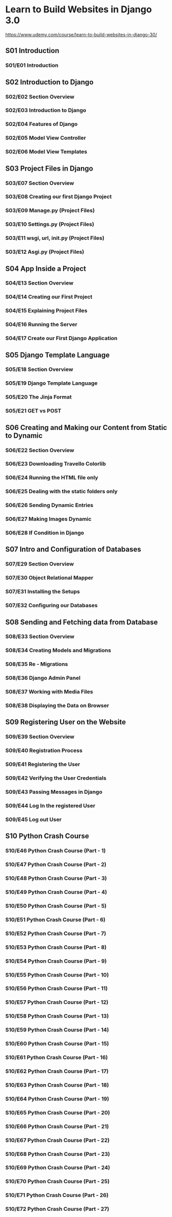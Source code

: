 
# Learn to Build Websites in Django 3.0

https://www.udemy.com/course/learn-to-build-websites-in-django-30/

## S01 Introduction

### S01/E01 Introduction

## S02 Introduction to Django

### S02/E02 Section Overview

### S02/E03 Introduction to Django

### S02/E04 Features of Django

### S02/E05 Model View Controller

### S02/E06 Model View Templates

## S03 Project Files in Django

### S03/E07 Section Overview

### S03/E08 Creating our first Django Project

### S03/E09 Manage.py (Project Files)

### S03/E10 Settings.py (Project Files)

### S03/E11 wsgi, url, init.py (Project Files)

### S03/E12 Asgi.py (Project Files)

## S04 App Inside a Project

### S04/E13 Section Overview

### S04/E14 Creating our First Project

### S04/E15 Explaining Project Files

### S04/E16 Running the Server

### S04/E17 Create our First Django Application

## S05 Django Template Language

### S05/E18 Section Overview

### S05/E19 Django Template Language

### S05/E20 The Jinja Format

### S05/E21 GET vs POST

## S06 Creating and Making our Content from Static to Dynamic

### S06/E22 Section Overview

### S06/E23 Downloading Travello Colorlib

### S06/E24 Running the HTML file only

### S06/E25 Dealing with the static folders only

### S06/E26 Sending Dynamic Entries

### S06/E27 Making Images Dynamic

### S06/E28 If Condition in Django

## S07 Intro and Configuration of Databases

### S07/E29 Section Overview

### S07/E30 Object Relational Mapper

### S07/E31 Installing the Setups

### S07/E32 Configuring our Databases

## S08 Sending and Fetching data from Database

### S08/E33 Section Overview

### S08/E34 Creating Models and Migrations

### S08/E35 Re - Migrations

### S08/E36 Django Admin Panel

### S08/E37 Working with Media Files

### S08/E38 Displaying the Data on Browser

## S09 Registering User on the Website

### S09/E39 Section Overview

### S09/E40 Registration Process

### S09/E41 Registering the User

### S09/E42 Verifying the User Credentials

### S09/E43 Passing Messages in Django

### S09/E44 Log In the registered User

### S09/E45 Log out User

## S10 Python Crash Course

### S10/E46 Python Crash Course (Part - 1)

### S10/E47 Python Crash Course (Part - 2)

### S10/E48 Python Crash Course (Part - 3)

### S10/E49 Python Crash Course (Part - 4)

### S10/E50 Python Crash Course (Part - 5)

### S10/E51 Python Crash Course (Part - 6)

### S10/E52 Python Crash Course (Part - 7)

### S10/E53 Python Crash Course (Part - 8)

### S10/E54 Python Crash Course (Part - 9)

### S10/E55 Python Crash Course (Part - 10)

### S10/E56 Python Crash Course (Part - 11)

### S10/E57 Python Crash Course (Part - 12)

### S10/E58 Python Crash Course (Part - 13)

### S10/E59 Python Crash Course (Part - 14)

### S10/E60 Python Crash Course (Part - 15)

### S10/E61 Python Crash Course (Part - 16)

### S10/E62 Python Crash Course (Part - 17)

### S10/E63 Python Crash Course (Part - 18)

### S10/E64 Python Crash Course (Part - 19)

### S10/E65 Python Crash Course (Part - 20)

### S10/E66 Python Crash Course (Part - 21)

### S10/E67 Python Crash Course (Part - 22)

### S10/E68 Python Crash Course (Part - 23)

### S10/E69 Python Crash Course (Part - 24)

### S10/E70 Python Crash Course (Part - 25)

### S10/E71 Python Crash Course (Part - 26)

### S10/E72 Python Crash Course (Part - 27)
